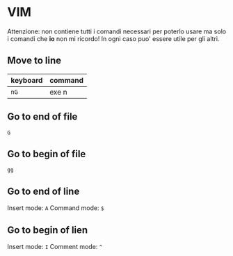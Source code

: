 # VIM
Attenzione: non contiene tutti i comandi necessari per poterlo usare ma solo i comandi che **io** non mi ricordo!
In ogni caso puo' essere utile per gli altri.

## Move to <n> line
| keyboard | command |
| -------- | ------- |
| `nG`	   | exe n	 |

## Go to end of file
`G`

## Go to begin of file
`gg`

## Go to end of line
Insert mode: `A`
Command mode: `$`

## Go to begin of lien
Insert mode: `I`
Comment mode: `^`

